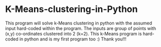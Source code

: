 # K-Means-clustering-in-Python
This program will solve k-Means clustering in python with the assumed input hard-coded within the program. The inputs are group of points with (x,y) co-ordinates clustered into 2 (k=2). This k-Means program is hard-coded in python and is my first program too :) Thank you!!!
